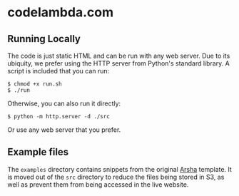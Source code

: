 # codelambda.com

## Running Locally

The code is just static HTML and can be run with any web server. Due to its ubiquity, we prefer using the HTTP server
from Python's standard library. A script is included that you can run:

```console
$ chmod +x run.sh
$ ./run
```

Otherwise, you can also run it directly:

```console
$ python -m http.server -d ./src
```

Or use any web server that you prefer.

## Example files

The `examples` directory contains snippets from the original [Arsha](https://bootstrapmade.com/arsha-free-bootstrap-html-template-corporate/) template. It is moved out of the 
`src` directory to reduce the files being stored in S3, as well as prevent them from being accessed in the live website.
